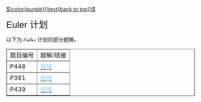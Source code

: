 [$\color{purple}{\text{back to top}}$](https://cyn2006.github.io)

<div algin="left">
    <font size="5" style="font-family:'Trebuchet MS','Lucida Sans Unicode','Lucida Grande','Lucida Sans',Arial,sans-serif">
        Euler 计划
    </font>
</div>

以下为 $\mathcal{Euler}$ 计划的部分题解。

<div>
    <body>
        <table border="1">
            <thead>
                <tr>
                    <td>题目编号</td><td>题解/链接</td>
                </tr>
            </thead>
            <tr>
                <td> P448 </td>
                <td>
                    <a href="https://www.luogu.com.cn/blog/stupidcyn/euler-p448">
                        <font color="skyblue">
                            链接
                        </font>
                    </a>
                </td>
            </tr>
            <tr>
                <td> P381 </td>
                <td>
                    <a href="https://www.luogu.com.cn/blog/stupidcyn/euler-p381">
                        <font color="skyblue">
                            链接
                        </font>
                    </a>
                </td>
            </tr>
            <tr>
                <td> P439 </td>
                <td>
                    <a href="https://www.luogu.com.cn/blog/stupidcyn/euler-p439">
                        <font color="skyblue">
                            链接
                        </font>
                    </a>
                </td>
            </tr>
        </table>
    </body>
</div>